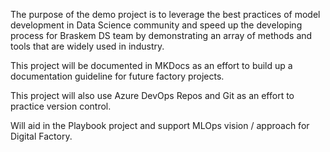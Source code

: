 The purpose of the demo project is to leverage the best practices of model development in Data Science community and speed up the developing process for Braskem DS team by demonstrating an array of methods and tools that are widely used in industry. 

This project will be documented in MKDocs as an effort to build up a documentation guideline for future factory projects.

This project will also use Azure DevOps Repos and Git as an effort to practice version control.

Will aid in the Playbook project and support MLOps vision / approach for Digital Factory.